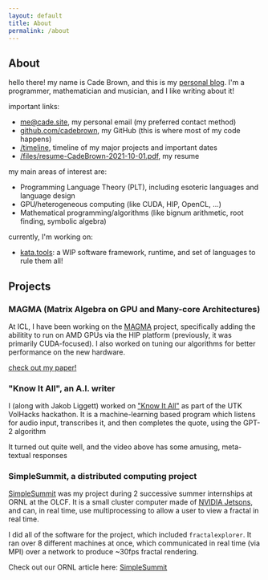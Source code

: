 ```yaml
---
layout: default
title: About
permalink: /about
---
```


## About

hello there! my name is Cade Brown, and this is my [personal blog](https://cade.site). I'm a programmer, mathematician and musician, and I like writing about it!

important links:

  * [me@cade.site](mailto:me@cade.site), my personal email (my preferred contact method)
  * [github.com/cadebrown](https://github.com/cadebrown), my GitHub (this is where most of my code happens)
  * [/timeline](/timeline), timeline of my major projects and important dates
  * [/files/resume-CadeBrown-2021-10-01.pdf](/files/resume-CadeBrown-2021-10-01.pdf), my resume

my main areas of interest are:

  * Programming Language Theory (PLT), including esoteric languages and language design
  * GPU/heterogeneous computing (like CUDA, HIP, OpenCL, ...)
  * Mathematical programming/algorithms (like bignum arithmetic, root finding, symbolic algebra)

currently, I'm working on:

  * [kata.tools](https://kata.tools): a WIP software framework, runtime, and set of languages to rule them all!


## Projects


### MAGMA (Matrix Algebra on GPU and Many-core Architectures)

At ICL, I have been working on the [MAGMA](https://icl.utk.edu/magma/) project, specifically adding the abilitity to run on AMD GPUs via the HIP platform (previously, it was primarily CUDA-focused). I also worked on tuning our algorithms for better performance on the new hardware.

[check out my paper!](https://www.icl.utk.edu/files/publications/2020/icl-utk-1415-2020.pdf)

### "Know It All", an A.I. writer

I (along with Jakob Liggett) worked on ["Know It All"](https://www.youtube.com/watch?v=PwGsRskWN-I) as part of the UTK VolHacks hackathon. It is a machine-learning based program which listens for audio input, transcribes it, and then completes the quote, using the GPT-2 algorithm

It turned out quite well, and the video above has some amusing, meta-textual responses


### SimpleSummit, a distributed computing project 

[SimpleSummit](https://simplesummit.github.io/) was my project during 2 successive summer internships at ORNL at the OLCF. It is a small cluster computer made of [NVIDIA Jetsons](https://developer.nvidia.com/buy-jetson), and can, in real time, use multiprocessing to allow a user to view a fractal in real time.

I did all of the software for the project, which included `fractalexplorer`. It ran over 8 different machines at once, which communicated in real time (via MPI) over a network to produce ~30fps fractal rendering.

Check out our ORNL article here: [SimpleSummit](https://www.olcf.ornl.gov/2018/10/09/simple-summit/)

